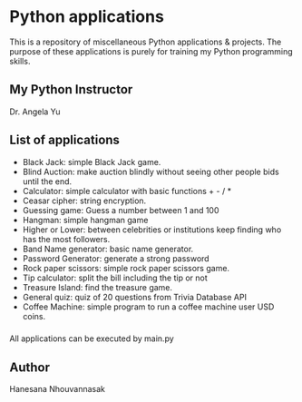 # Python applications

This is a repository of miscellaneous Python applications & projects.
The purpose of these applications is purely for training my Python programming skills.

## My Python Instructor

Dr. Angela Yu

## List of applications

- Black Jack: simple Black Jack game.
- Blind Auction: make auction blindly without seeing other people bids until the end.
- Calculator: simple calculator with basic functions + - / \*
- Ceasar cipher: string encryption.
- Guessing game: Guess a number between 1 and 100
- Hangman: simple hangman game
- Higher or Lower: between celebrities or institutions keep finding who has the most followers.
- Band Name generator: basic name generator.
- Password Generator: generate a strong password
- Rock paper scissors: simple rock paper scissors game.
- Tip calculator: split the bill including the tip or not
- Treasure Island: find the treasure game.
- General quiz: quiz of 20 questions from Trivia Database API
- Coffee Machine: simple program to run a coffee machine user USD coins.

###

All applications can be executed by main.py

## Author

Hanesana Nhouvannasak
